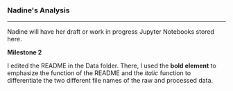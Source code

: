### Nadine's Analysis
---
Nadine will have her draft or work in progress Jupyter Notebooks stored here. 

**Milestone 2**

I edited the README in the Data folder. There, I used the **bold element** to emphasize the function of the README and the *italic* function to differentiate the two different file names of the raw and processed data.
